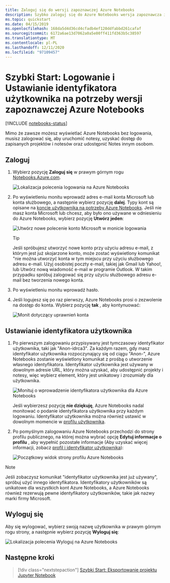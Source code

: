 ```yaml
---
title: Zaloguj się do wersji zapoznawczej Azure Notebooks
description: Szybko zaloguj się do Azure Notebooks wersja zapoznawcza i ustaw identyfikator użytkownika, który umożliwia dostęp do zapisanych projektów i udostępnianie notesów innym osobom.
ms.topic: quickstart
ms.date: 04/15/2019
ms.openlocfilehash: 168da5d4d36cd4cfadb4ef120ddfabbd261cafaf
ms.sourcegitcommit: 6172a6ae13d7062a0a5e00ff411fd363b5c38597
ms.translationtype: MT
ms.contentlocale: pl-PL
ms.lasthandoff: 12/11/2020
ms.locfileid: "97109457"
---
```

# <a name="quickstart-sign-in-and-set-a-user-id-for-azure-notebooks-preview"></a>Szybki Start: Logowanie i Ustawianie identyfikatora użytkownika na potrzeby wersji zapoznawczej Azure Notebooks

[!INCLUDE [notebooks-status](../../includes/notebooks-status.md)]

Mimo że zawsze możesz wyświetlać Azure Notebooks bez logowania, musisz zalogować się, aby uruchomić notesy, uzyskać dostęp do zapisanych projektów i notesów oraz udostępnić Notes innym osobom.

## <a name="sign-in"></a>Zaloguj

1. Wybierz pozycję **Zaloguj się** w prawym górnym rogu [Notebooks.Azure.com](https://notebooks.azure.com/).

    ![Lokalizacja polecenia logowania na Azure Notebooks](media/accounts/sign-in-command.png)

1. Po wyświetleniu monitu wprowadź adres e-mail konta Microsoft lub konta służbowego, a następnie wybierz pozycję **dalej**. Typy kont są opisane na [koncie użytkownika na potrzeby Azure Notebooks](azure-notebooks-user-account.md). Jeśli nie masz konta Microsoft lub chcesz, aby było ono używane w odniesieniu do Azure Notebooks, wybierz pozycję **Utwórz jeden**:

    ![Utwórz nowe polecenie konto Microsoft w monicie logowania](media/accounts/create-new-microsoft-account.png)

    > [!Tip]
    > Jeśli spróbujesz utworzyć nowe konto przy użyciu adresu e-mail, z którym jest już skojarzone konto, może zostać wyświetlony komunikat "nie można utworzyć konta w tym miejscu przy użyciu służbowego adresu e-mail. Użyj osobistej poczty e-mail, takiej jak Gmail lub Yahoo!, lub Utwórz nową wiadomość e-mail w programie Outlook. W takim przypadku spróbuj zalogować się przy użyciu służbowego adresu e-mail bez tworzenia nowego konta.

1. Po wyświetleniu monitu wprowadź hasło.

1. Jeśli logujesz się po raz pierwszy, Azure Notebooks prosi o zezwolenie na dostęp do konta. Wybierz pozycję **tak** , aby kontynuować:

    ![Monit dotyczący uprawnień konta](media/accounts/account-permission-prompt.png)

## <a name="set-a-user-id"></a>Ustawianie identyfikatora użytkownika

1. Po pierwszym zalogowaniu przypisywany jest tymczasowy identyfikator użytkownika, taki jak "Anon-idrca3". Za każdym razem, gdy masz identyfikator użytkownika rozpoczynający się od ciągu "Anon-", Azure Notebooks zostanie wyświetlony komunikat z prośbą o utworzenie własnego identyfikatora. Identyfikator użytkownika jest używany w dowolnym adresie URL, który można uzyskać, aby udostępnić projekty i notesy, więc wybierz element, który jest unikatowy i zrozumiały dla użytkownika.

    ![Monituj o wprowadzenie identyfikatora użytkownika dla Azure Notebooks](media/accounts/create-user-id.png)

    Jeśli wybierzesz pozycję **nie dziękuję**, Azure Notebooks nadal monitować o podanie identyfikatora użytkownika przy każdym logowaniu. Identyfikator użytkownika można również ustawić w dowolnym momencie w [profilu użytkownika](azure-notebooks-user-profile.md).

1. Po pomyślnym zalogowaniu Azure Notebooks przechodzi do strony profilu publicznego, na której można wybrać opcję **Edytuj informacje o profilu** , aby wypełnić pozostałe informacje (Aby uzyskać więcej informacji, zobacz [profil i identyfikator użytkownika](azure-notebooks-user-profile.md)):

    ![Początkowy widok strony profilu Azure Notebooks](media/accounts/profile-page-new.png)

> [!NOTE]
> Jeśli zobaczysz komunikat "identyfikator użytkownika jest już używany", spróbuj użyć innego identyfikatora. Identyfikatory użytkowników są unikatowe dla wszystkich kont Azure Notebooks, a Azure Notebooks również rezerwują pewne identyfikatory użytkowników, takie jak nazwy marki firmy Microsoft.

## <a name="sign-out"></a>Wyloguj się

Aby się wylogować, wybierz swoją nazwę użytkownika w prawym górnym rogu strony, a następnie wybierz pozycję **Wyloguj się**:

![Lokalizacja polecenia Wyloguj na Azure Notebooks](media/accounts/sign-out-command.png)

## <a name="next-steps"></a>Następne kroki

> [!div class="nextstepaction"]
> [Szybki Start: Eksportowanie projektu Jupyter Notebook](quickstart-export-jupyter-notebook-project.md)

